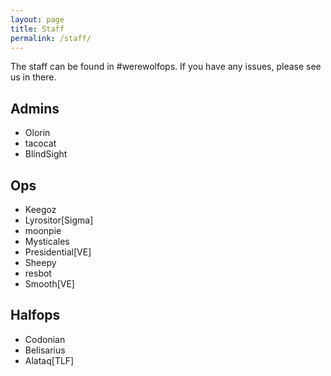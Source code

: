 ```yaml
---
layout: page
title: Staff
permalink: /staff/
---
```


The staff can be found in #werewolfops. If you have any issues, please see us in there.

## Admins

* Olorin
* tacocat
* BlindSight

## Ops

*  Keegoz
*  Lyrositor[Sigma]
*  moonpie
*  Mysticales
*  Presidential[VE]
*  Sheepy
*  resbot
*  Smooth[VE]

## Halfops

* Codonian
* Belisarius
* Alataq[TLF]
